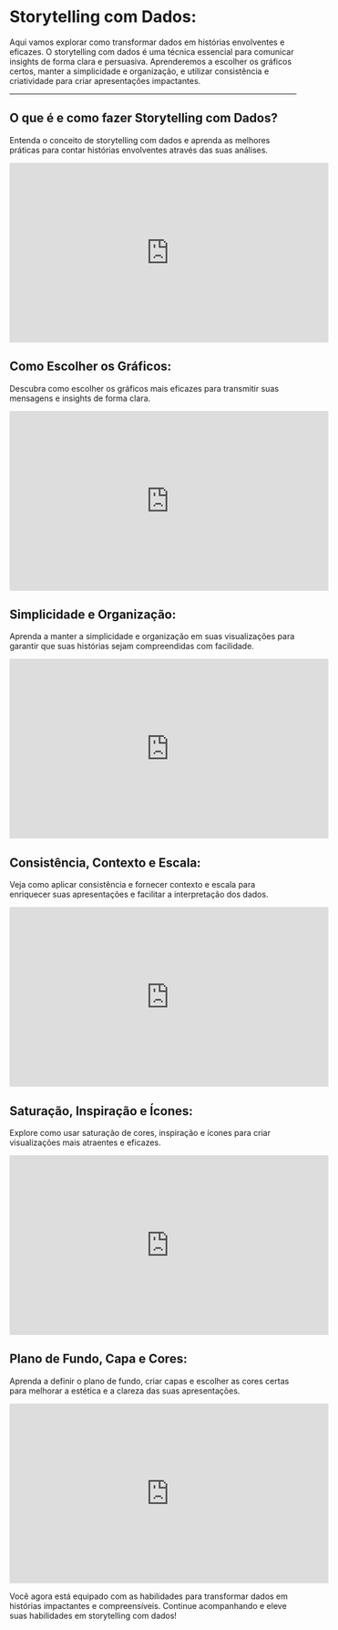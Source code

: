 # Storytelling com Dados:

Aqui vamos explorar como transformar dados em histórias envolventes e eficazes. O storytelling com dados é uma técnica essencial para comunicar insights de forma clara e persuasiva. Aprenderemos a escolher os gráficos certos, manter a simplicidade e organização, e utilizar consistência e criatividade para criar apresentações impactantes.

---

## O que é e como fazer Storytelling com Dados?

Entenda o conceito de storytelling com dados e aprenda as melhores práticas para contar histórias envolventes através das suas análises.

<iframe width="560" height="315" src="https://www.youtube.com/embed/np9FrJD5vdQ?si=5TFW76Aqfig1AIDc" title="YouTube video player" frameborder="0" allow="accelerometer; autoplay; clipboard-write; encrypted-media; gyroscope; picture-in-picture; web-share" referrerpolicy="strict-origin-when-cross-origin" allowfullscreen></iframe>

## Como Escolher os Gráficos:

Descubra como escolher os gráficos mais eficazes para transmitir suas mensagens e insights de forma clara.

<iframe width="560" height="315" src="https://www.youtube.com/embed/IA3L1r2It78?si=hYsCOqN0lx8QkfxX" title="YouTube video player" frameborder="0" allow="accelerometer; autoplay; clipboard-write; encrypted-media; gyroscope; picture-in-picture; web-share" referrerpolicy="strict-origin-when-cross-origin" allowfullscreen></iframe>

## Simplicidade e Organização:

Aprenda a manter a simplicidade e organização em suas visualizações para garantir que suas histórias sejam compreendidas com facilidade. 

<iframe width="560" height="315" src="https://www.youtube.com/embed/xiWvKo6Chv8?si=y5ChbKUGY0GYES8y" title="YouTube video player" frameborder="0" allow="accelerometer; autoplay; clipboard-write; encrypted-media; gyroscope; picture-in-picture; web-share" referrerpolicy="strict-origin-when-cross-origin" allowfullscreen></iframe>

## Consistência, Contexto e Escala:

Veja como aplicar consistência e fornecer contexto e escala para enriquecer suas apresentações e facilitar a interpretação dos dados.

<iframe width="560" height="315" src="https://www.youtube.com/embed/P-B_pe4QVCA?si=xnD50SNBgbWLE9ps" title="YouTube video player" frameborder="0" allow="accelerometer; autoplay; clipboard-write; encrypted-media; gyroscope; picture-in-picture; web-share" referrerpolicy="strict-origin-when-cross-origin" allowfullscreen></iframe>

## Saturação, Inspiração e Ícones:

Explore como usar saturação de cores, inspiração e ícones para criar visualizações mais atraentes e eficazes.

<iframe width="560" height="315" src="https://www.youtube.com/embed/q_kks-il7sM?si=iOjoDMgtC7Pbtqh5" title="YouTube video player" frameborder="0" allow="accelerometer; autoplay; clipboard-write; encrypted-media; gyroscope; picture-in-picture; web-share" referrerpolicy="strict-origin-when-cross-origin" allowfullscreen></iframe>

## Plano de Fundo, Capa e Cores:

Aprenda a definir o plano de fundo, criar capas e escolher as cores certas para melhorar a estética e a clareza das suas apresentações. 

<iframe width="560" height="315" src="https://www.youtube.com/embed/BVTjQmmoL8k?si=HgVawMeagufAuX8V" title="YouTube video player" frameborder="0" allow="accelerometer; autoplay; clipboard-write; encrypted-media; gyroscope; picture-in-picture; web-share" referrerpolicy="strict-origin-when-cross-origin" allowfullscreen></iframe>

Você agora está equipado com as habilidades para transformar dados em histórias impactantes e compreensíveis. Continue acompanhando e eleve suas habilidades em storytelling com dados!